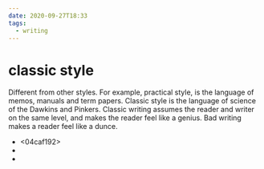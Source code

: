 ```yaml
---
date: 2020-09-27T18:33
tags: 
  - writing
---
```


# classic style

Different from other styles. For example, practical style, is the language of memos, manuals and term papers. Classic style is the language of science of the Dawkins and Pinkers. Classic writing assumes the reader and writer on the same level, and makes the reader feel like a genius. Bad writing makes a reader feel like a dunce.


- <04caf192>
- <b7776c0f>
- <db236a00>
